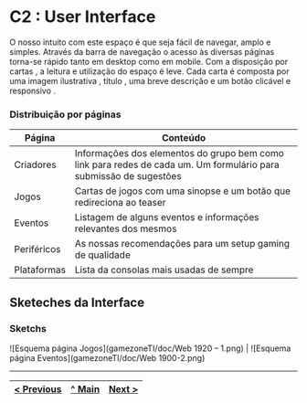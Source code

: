 # C2 : User Interface

O nosso intuito com este espaço é que seja fácil de navegar, amplo e simples.
Através da barra de navegação o acesso às diversas páginas torna-se rápido tanto em desktop como em mobile.
Com a disposição por cartas , a leitura e utilização do espaço é leve. Cada carta é composta por uma imagem ilustrativa , título , uma breve descrição e um botão clicável e responsivo . 

### Distribuição por páginas

| Página | Conteúdo |
|----------|----------|
| Criadores | Informações dos elementos do grupo bem como link para redes de cada um. Um formulário para submissão de sugestões|
| Jogos | Cartas de jogos com uma sinopse e um botão que redireciona ao teaser|
| Eventos | Listagem de alguns eventos e informações relevantes dos mesmos|
| Periféricos | As nossas recomendações para um setup gaming de qualidade|
| Plataformas | Lista da consolas mais usadas de sempre |

## Sketeches da Interface

### Sketchs


![Esquema página Jogos](gamezoneTI/doc/Web 1920 – 1.png) | ![Esquema página Eventos](gamezoneTI/doc/Web 1900-2.png)


---
[< Previous](c1.md) | [^ Main](https://github.com/machadexx/gamezoneTI) | [Next >](c3.md)
:--- | :---: | ---: 
